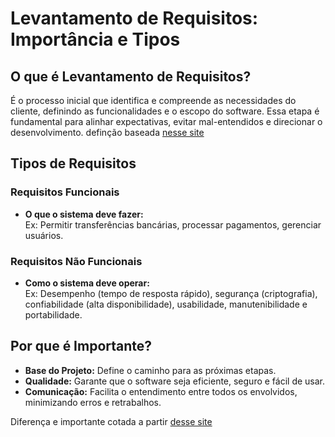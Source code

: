 # Levantamento de Requisitos: Importância e Tipos

## O que é Levantamento de Requisitos?

É o processo inicial que identifica e compreende as necessidades do cliente, definindo as funcionalidades e o escopo do software. Essa etapa é fundamental para alinhar expectativas, evitar mal-entendidos e direcionar o desenvolvimento.
definção baseada [nesse site](https://www.cedrotech.com/blog/levantamento-de-requisitos-e-desenvolvimento-de-softwares/)

## Tipos de Requisitos

### Requisitos Funcionais

- **O que o sistema deve fazer:**  
  Ex: Permitir transferências bancárias, processar pagamentos, gerenciar usuários.

### Requisitos Não Funcionais

- **Como o sistema deve operar:**  
  Ex: Desempenho (tempo de resposta rápido), segurança (criptografia), confiabilidade (alta disponibilidade), usabilidade, manutenibilidade e portabilidade.

## Por que é Importante?

- **Base do Projeto:** Define o caminho para as próximas etapas.
- **Qualidade:** Garante que o software seja eficiente, seguro e fácil de usar.
- **Comunicação:** Facilita o entendimento entre todos os envolvidos, minimizando erros e retrabalhos.

Diferença e importante cotada a partir [desse site](https://querobolsa.com.br/revista/requisitos-funcionais-e-nao-funcionais)
